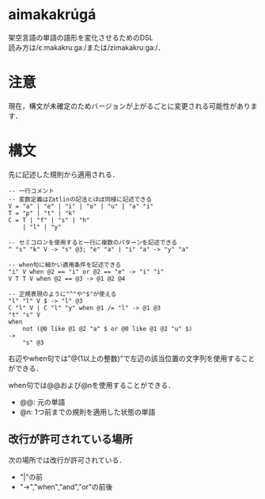 # aimakakrúgá
架空言語の単語の語形を変化させるためのDSL  
読み方は/ɛːmakakruːɡaː/または/zimakakruːɡaː/．

# 注意
現在，構文が未確定のためバージョンが上がるごとに変更される可能性があります．

# 構文
先に記述した規則から適用される．

```
-- 一行コメント
-- 変数定義はZatlinの記法とほぼ同様に記述できる
V = "a" | "e" | "i" | "o" | "u" | "a" "i"
T = "p" | "t" | "k"
C = T | "f" | "s" | "h"
    | "l" | "y"

-- セミコロンを使用すると一行に複数のパターンを記述できる
^ "s" "k" V -> "s" @3; "e" "a" | "i" "a" -> "y" "a"

-- when句に細かい適用条件を記述できる
"i" V when @2 == "i" or @2 == "e" -> "i" "i"
V T T V when @2 == @3 -> @1 @2 @4

-- 正規表現のように"^"や"$"が使える
"l" "l" V $ -> "l" @3
C "l" V | C "l" "y" when @1 /= "l" -> @1 @3
"t" "s" V
when
    not (@0 like @1 @2 "a" $ or @0 like @1 @2 "u" $)
->
    "s" @3
```

右辺やwhen句では"@(1以上の整数)"で左辺の該当位置の文字列を使用することができる．

when句では@@および@nを使用することができる．
* @@: 元の単語
* @n: 1つ前までの規則を適用した状態の単語

## 改行が許可されている場所
次の場所では改行が許可されている．
* "|"の前
* "->","when","and","or"の前後